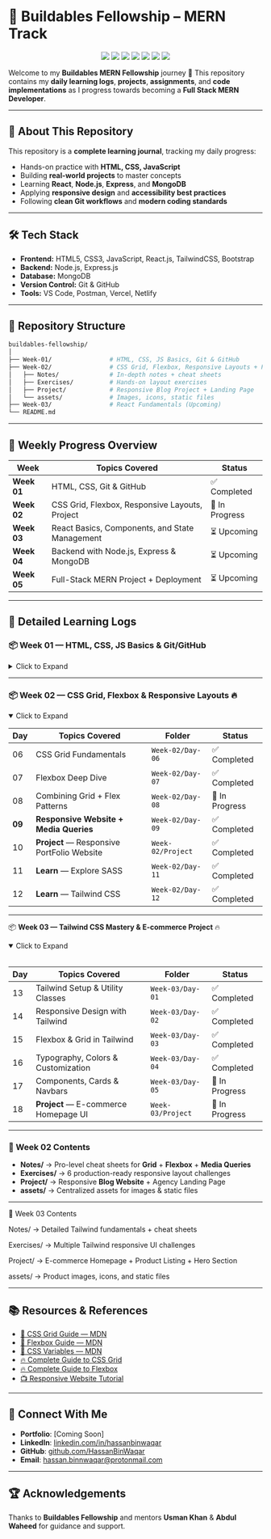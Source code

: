 
# 🚀 Buildables Fellowship – MERN Track

<p align="center">
  <img src="https://img.shields.io/github/repo-size/HassanBinWaqar/buildables-fellowship?color=blue&style=for-the-badge" />
  <img src="https://img.shields.io/github/last-commit/HassanBinWaqar/buildables-fellowship?color=green&style=for-the-badge" />
  <img src="https://img.shields.io/github/stars/HassanBinWaqar/buildables-fellowship?style=for-the-badge&color=yellow" />
  <img src="https://img.shields.io/github/forks/HassanBinWaqar/buildables-fellowship?style=for-the-badge&color=orange" />
  <img src="https://img.shields.io/github/issues/HassanBinWaqar/buildables-fellowship?style=for-the-badge&color=red" />
  <img src="https://img.shields.io/github/issues-pr/HassanBinWaqar/buildables-fellowship?style=for-the-badge&color=purple" />
  <img src="https://visitor-badge.laobi.icu/badge?page_id=HassanBinWaqar.buildables-fellowship&style=for-the-badge&color=brightgreen" />
</p>

Welcome to my **Buildables MERN Fellowship** journey 🚀
This repository contains my **daily learning logs**, **projects**, **assignments**, and **code implementations** as I progress towards becoming a **Full Stack MERN Developer**.

---

## 📌 About This Repository

This repository is a **complete learning journal**, tracking my daily progress:

* Hands-on practice with **HTML, CSS, JavaScript**
* Building **real-world projects** to master concepts
* Learning **React**, **Node.js**, **Express**, and **MongoDB**
* Applying **responsive design** and **accessibility best practices**
* Following **clean Git workflows** and **modern coding standards**

---

## 🛠 Tech Stack

* **Frontend:** HTML5, CSS3, JavaScript, React.js, TailwindCSS, Bootstrap
* **Backend:** Node.js, Express.js
* **Database:** MongoDB
* **Version Control:** Git & GitHub
* **Tools:** VS Code, Postman, Vercel, Netlify

---

## 📂 Repository Structure

```bash
buildables-fellowship/
│
├── Week-01/                # HTML, CSS, JS Basics, Git & GitHub
├── Week-02/                # CSS Grid, Flexbox, Responsive Layouts + Project
│   ├── Notes/              # In-depth notes + cheat sheets
│   ├── Exercises/          # Hands-on layout exercises
│   ├── Project/            # Responsive Blog Project + Landing Page
│   └── assets/             # Images, icons, static files
├── Week-03/                # React Fundamentals (Upcoming)
└── README.md
```

---

## 📅 Weekly Progress Overview

| **Week**    | **Topics Covered**                             | **Status**     |
| ----------- | ---------------------------------------------- | -------------- |
| **Week 01** | HTML, CSS,  Git & GitHub                       | ✅ Completed    |
| **Week 02** | CSS Grid, Flexbox, Responsive Layouts, Project | 🔄 In Progress |
| **Week 03** | React Basics, Components, and State Management | ⏳ Upcoming     |
| **Week 04** | Backend with Node.js, Express & MongoDB        | ⏳ Upcoming     |
| **Week 05** | Full-Stack MERN Project + Deployment           | ⏳ Upcoming     |

---

## 📒 Detailed Learning Logs

### **📦 Week 01 — HTML, CSS, JS Basics & Git/GitHub**

<details>
<summary>Click to Expand</summary>

| **Day** | **Topics Covered**                 | **Folder**       | **Status**  |
| ------- | ---------------------------------- | ---------------- | ----------- |
| 01      | HTML Basics + CSS Intro            | `Week-01/Day-01` | ✅ Completed |
| 02      | Project Setup + Responsive Website | `Week-01/Day-02` | ✅ Completed |
| 03      | Advanced CSS + Flexbox             | `Week-01/Day-03` | ✅ Completed |
| 04      | JavaScript Fundamentals            | `Week-01/Day-04` | ⏳ Upcoming |
| 05      | Git & GitHub Workflow              | `Week-01/Day-05` | ✅ Completed |

</details>

---

### **📦 Week 02 — CSS Grid, Flexbox & Responsive Layouts** 🔥

<details open>
<summary>Click to Expand</summary>

| **Day** | **Topics Covered**                     | **Folder**        | **Status**     |
| ------- | -------------------------------------- | ----------------- | -------------- |
| 06      | CSS Grid Fundamentals                  | `Week-02/Day-06`  | ✅ Completed    |
| 07      | Flexbox Deep Dive                      | `Week-02/Day-07`  | ✅ Completed    |
| 08      | Combining Grid + Flex Patterns         | `Week-02/Day-08`  | 🔄 In Progress |
| **09**  | **Responsive Website + Media Queries** | `Week-02/Day-09`  | ✅ Completed    |
| 10      | **Project** — Responsive PortFolio Website  | `Week-02/Project` | ✅ Completed |
| 11      | **Learn** — Explore SASS  | `Week-02/Day-11` | ✅ Completed |
| 12      | **Learn** — Tailwind CSS  | `Week-02/Day-12` | ✅ Completed |

---

📦 **Week 03 — Tailwind CSS Mastery & E-commerce Project** 🔥

<details open>
<summary>Click to Expand</summary>

<br>

| **Day** | **Topics Covered**                   | **Folder**        | **Status**     |
| ------- | ------------------------------------ | ----------------- | -------------- |
| 13      | Tailwind Setup & Utility Classes     | `Week-03/Day-01`  | ✅ Completed    |
| 14      | Responsive Design with Tailwind      | `Week-03/Day-02`  | ✅ Completed    |
| 15      | Flexbox & Grid in Tailwind           | `Week-03/Day-03`  | ✅ Completed    |
| 16      | Typography, Colors & Customization   | `Week-03/Day-04`  | ✅ Completed    |
| 17      | Components, Cards & Navbars          | `Week-03/Day-05`  | 🔄 In Progress |
| 18      | **Project** — E-commerce Homepage UI | `Week-03/Project` | 🔄 In Progress |

</details>

---

### **📂 Week 02 Contents**

* **Notes/** → Pro-level cheat sheets for **Grid** + **Flexbox** + **Media Queries**
* **Exercises/** → 6 production-ready responsive layout challenges
* **Project/** → Responsive **Blog Website** + Agency Landing Page
* **assets/** → Centralized assets for images & static files

---
📂 Week 03 Contents

Notes/ → Detailed Tailwind fundamentals + cheat sheets

Exercises/ → Multiple Tailwind responsive UI challenges

Project/ → E-commerce Homepage + Product Listing + Hero Section

assets/ → Product images, icons, and static files

---

## 📚 Resources & References

* [📘 CSS Grid Guide — MDN](https://developer.mozilla.org/en-US/docs/Web/CSS/CSS_Grid_Layout)
* [📘 Flexbox Guide — MDN](https://developer.mozilla.org/en-US/docs/Learn/CSS/CSS_layout/Flexbox)
* [🎨 CSS Variables — MDN](https://developer.mozilla.org/en-US/docs/Web/CSS/Using_CSS_custom_properties)
* [🔥 Complete Guide to CSS Grid](https://css-tricks.com/snippets/css/complete-guide-grid/)
* [🔥 Complete Guide to Flexbox](https://css-tricks.com/snippets/css/a-guide-to-flexbox/)
* [📺 Responsive Website Tutorial](https://youtu.be/ZYV6dYtz4HA?si=8Z9phBeEnA0OHLLz)

---

## 🔗 Connect With Me

* **Portfolio**: \[Coming Soon]
* **LinkedIn**: [linkedin.com/in/hassanbinwaqar](https://linkedin.com/in/hassanbinwaqar)
* **GitHub**: [github.com/HassanBinWaqar](https://github.com/HassanBinWaqar)
* **Email**: [hassan.binnwaqar@protonmail.com](mailto:hassan.binnwaqar@protonmail.com)

---

## 🏆 Acknowledgements

Thanks to **Buildables Fellowship** and mentors **Usman Khan** & **Abdul Waheed** for guidance and support.


